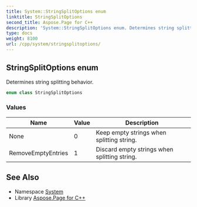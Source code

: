 ```yaml
---
title: System::StringSplitOptions enum
linktitle: StringSplitOptions
second_title: Aspose.Page for C++
description: 'System::StringSplitOptions enum. Determines string splitting behavior in C++.'
type: docs
weight: 8100
url: /cpp/system/stringsplitoptions/
---
```

## StringSplitOptions enum


Determines string splitting behavior.

```cpp
enum class StringSplitOptions
```

### Values

| Name | Value | Description |
| --- | --- | --- |
| None | 0 | Keep empty strings when splitting string. |
| RemoveEmptyEntries | 1 | Discard empty strings when splitting string. |

## See Also

* Namespace [System](../)
* Library [Aspose.Page for C++](../../)
